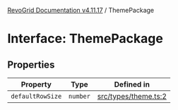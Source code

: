 [RevoGrid Documentation v4.11.17](README.md) / ThemePackage

# Interface: ThemePackage

## Properties

| Property | Type | Defined in |
| ------ | ------ | ------ |
| `defaultRowSize` | `number` | [src/types/theme.ts:2](https://github.com/revolist/revogrid/blob/0844b37dbe4827c0b3ffa78b88f276b83e0fed00/src/types/theme.ts#L2) |
